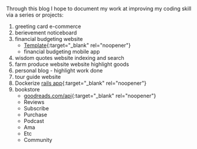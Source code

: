 Through this blog I hope to document my work at improving my coding skill via a series or projects:

1. greeting card e-commerce 
1. berievement noticeboard
1. financial budgeting website 
    - [Template](https://docs.google.com/spreadsheets/d/19eNdSofmSd8IVGbCKBiZfO5D6m_NWI6dSdLaTqQxL0U/edit#gid=2146524211){:target="_blank" rel="noopener"}
    - financial budgeting mobile app
1. wisdom quotes website indexing and search
1. farm produce website website highlight goods
1. personal blog - highlight work done
1. tour guide website
1. Dockerize [rails app](https://www.codewithjason.com/dockerize-rails-application/){:target="_blank" rel="noopener"}
1. bookstore 
    - [goodreads.com/api](https://www.goodreads.com/api){:target="_blank" rel="noopener"}
    - Reviews
    - Subscribe
    - Purchase
    - Podcast
    - Ama
    - Etc
    - Community

